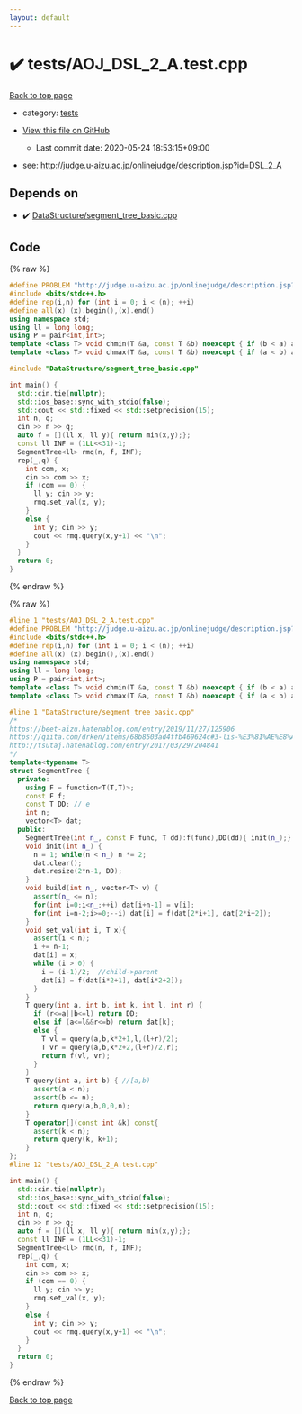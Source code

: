 ```yaml
---
layout: default
---
```


<!-- mathjax config similar to math.stackexchange -->
<script type="text/javascript" async
  src="https://cdnjs.cloudflare.com/ajax/libs/mathjax/2.7.5/MathJax.js?config=TeX-MML-AM_CHTML">
</script>
<script type="text/x-mathjax-config">
  MathJax.Hub.Config({
    TeX: { equationNumbers: { autoNumber: "AMS" }},
    tex2jax: {
      inlineMath: [ ['$','$'] ],
      processEscapes: true
    },
    "HTML-CSS": { matchFontHeight: false },
    displayAlign: "left",
    displayIndent: "2em"
  });
</script>

<script type="text/javascript" src="https://cdnjs.cloudflare.com/ajax/libs/jquery/3.4.1/jquery.min.js"></script>
<script src="https://cdn.jsdelivr.net/npm/jquery-balloon-js@1.1.2/jquery.balloon.min.js" integrity="sha256-ZEYs9VrgAeNuPvs15E39OsyOJaIkXEEt10fzxJ20+2I=" crossorigin="anonymous"></script>
<script type="text/javascript" src="../../assets/js/copy-button.js"></script>
<link rel="stylesheet" href="../../assets/css/copy-button.css" />


# :heavy_check_mark: tests/AOJ_DSL_2_A.test.cpp

<a href="../../index.html">Back to top page</a>

* category: <a href="../../index.html#b61a6d542f9036550ba9c401c80f00ef">tests</a>
* <a href="{{ site.github.repository_url }}/blob/master/tests/AOJ_DSL_2_A.test.cpp">View this file on GitHub</a>
    - Last commit date: 2020-05-24 18:53:15+09:00


* see: <a href="http://judge.u-aizu.ac.jp/onlinejudge/description.jsp?id=DSL_2_A">http://judge.u-aizu.ac.jp/onlinejudge/description.jsp?id=DSL_2_A</a>


## Depends on

* :heavy_check_mark: <a href="../../library/DataStructure/segment_tree_basic.cpp.html">DataStructure/segment_tree_basic.cpp</a>


## Code

<a id="unbundled"></a>
{% raw %}
```cpp
#define PROBLEM "http://judge.u-aizu.ac.jp/onlinejudge/description.jsp?id=DSL_2_A"
#include <bits/stdc++.h>
#define rep(i,n) for (int i = 0; i < (n); ++i)
#define all(x) (x).begin(),(x).end()
using namespace std;
using ll = long long;
using P = pair<int,int>;
template <class T> void chmin(T &a, const T &b) noexcept { if (b < a) a = b; }
template <class T> void chmax(T &a, const T &b) noexcept { if (a < b) a = b; }

#include "DataStructure/segment_tree_basic.cpp"

int main() {
  std::cin.tie(nullptr);
  std::ios_base::sync_with_stdio(false);
  std::cout << std::fixed << std::setprecision(15);
  int n, q;
  cin >> n >> q;
  auto f = [](ll x, ll y){ return min(x,y);};
  const ll INF = (1LL<<31)-1;
  SegmentTree<ll> rmq(n, f, INF);
  rep(_,q) {
    int com, x;
    cin >> com >> x;
    if (com == 0) {
      ll y; cin >> y;
      rmq.set_val(x, y);
    }
    else {
      int y; cin >> y;
      cout << rmq.query(x,y+1) << "\n";
    }
  }
  return 0;
}
```
{% endraw %}

<a id="bundled"></a>
{% raw %}
```cpp
#line 1 "tests/AOJ_DSL_2_A.test.cpp"
#define PROBLEM "http://judge.u-aizu.ac.jp/onlinejudge/description.jsp?id=DSL_2_A"
#include <bits/stdc++.h>
#define rep(i,n) for (int i = 0; i < (n); ++i)
#define all(x) (x).begin(),(x).end()
using namespace std;
using ll = long long;
using P = pair<int,int>;
template <class T> void chmin(T &a, const T &b) noexcept { if (b < a) a = b; }
template <class T> void chmax(T &a, const T &b) noexcept { if (a < b) a = b; }

#line 1 "DataStructure/segment_tree_basic.cpp"
/*
https://beet-aizu.hatenablog.com/entry/2019/11/27/125906
https://qiita.com/drken/items/68b8503ad4ffb469624c#3-lis-%E3%81%AE%E8%A7%A3%E6%B3%951-%E4%BA%8C%E5%88%86%E6%8E%A2%E7%B4%A2-ver
http://tsutaj.hatenablog.com/entry/2017/03/29/204841
*/
template<typename T> 
struct SegmentTree {
  private:
    using F = function<T(T,T)>;
    const F f;
    const T DD; // e
    int n;
    vector<T> dat;
  public:
    SegmentTree(int n_, const F func, T dd):f(func),DD(dd){ init(n_);}
    void init(int n_) {
      n = 1; while(n < n_) n *= 2;
      dat.clear();
      dat.resize(2*n-1, DD);
    }
    void build(int n_, vector<T> v) {
      assert(n_ <= n);
      for(int i=0;i<n_;++i) dat[i+n-1] = v[i];
      for(int i=n-2;i>=0;--i) dat[i] = f(dat[2*i+1], dat[2*i+2]);
    }
    void set_val(int i, T x){
      assert(i < n);
      i += n-1;
      dat[i] = x;
      while (i > 0) {    
        i = (i-1)/2;  //child->parent
        dat[i] = f(dat[i*2+1], dat[i*2+2]);
      }   
    } 
    T query(int a, int b, int k, int l, int r) { 
      if (r<=a||b<=l) return DD;
      else if (a<=l&&r<=b) return dat[k];
      else {
        T vl = query(a,b,k*2+1,l,(l+r)/2);
        T vr = query(a,b,k*2+2,(l+r)/2,r);
        return f(vl, vr);
      }
    }
    T query(int a, int b) { //[a,b)
      assert(a < n);
      assert(b <= n);
      return query(a,b,0,0,n);
    }
    T operator[](const int &k) const{
      assert(k < n);
      return query(k, k+1);
    }
};
#line 12 "tests/AOJ_DSL_2_A.test.cpp"

int main() {
  std::cin.tie(nullptr);
  std::ios_base::sync_with_stdio(false);
  std::cout << std::fixed << std::setprecision(15);
  int n, q;
  cin >> n >> q;
  auto f = [](ll x, ll y){ return min(x,y);};
  const ll INF = (1LL<<31)-1;
  SegmentTree<ll> rmq(n, f, INF);
  rep(_,q) {
    int com, x;
    cin >> com >> x;
    if (com == 0) {
      ll y; cin >> y;
      rmq.set_val(x, y);
    }
    else {
      int y; cin >> y;
      cout << rmq.query(x,y+1) << "\n";
    }
  }
  return 0;
}

```
{% endraw %}

<a href="../../index.html">Back to top page</a>

